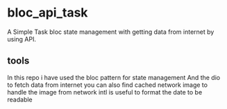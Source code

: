 # bloc_api_task

A Simple Task bloc state management
with getting data from internet by using API.

## tools

In this repo i have used the bloc pattern for state management
And the dio to fetch data from internet
you can also find cached network image to handle the image from network
intl is useful to format the date to be readable

